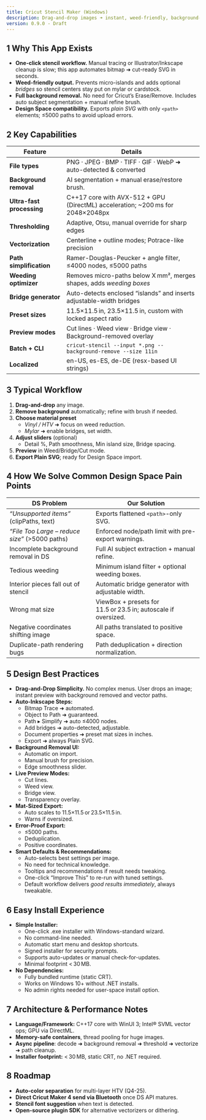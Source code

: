 ```yaml
---
title: Cricut Stencil Maker (Windows)
description: Drag-and-drop images ➜ instant, weed-friendly, background-removed SVG stencils for Cricut Design Space
version: 0.9.0 - Draft
---
```


## 1  Why This App Exists
- **One-click stencil workflow.** Manual tracing or Illustrator/Inkscape cleanup is slow; this app automates bitmap ➜ cut-ready SVG in seconds.
- **Weed-friendly output.** Prevents micro-islands and adds optional *bridges* so stencil centers stay put on mylar or cardstock.
- **Full background removal.** No need for Cricut’s Erase/Remove. Includes auto subject segmentation + manual refine brush.
- **Design Space compatibility.** Exports *plain SVG* with only `<path>` elements; ≤5000 paths to avoid upload errors.

## 2  Key Capabilities
| Feature                | Details |
|-------------------------|---------|
| **File types**          | PNG · JPEG · BMP · TIFF · GIF · WebP ➜ auto-detected & converted |
| **Background removal**  | AI segmentation + manual erase/restore brush. |
| **Ultra-fast processing** | C++17 core with AVX-512 + GPU (DirectML) acceleration; ~200 ms for 2048×2048px |
| **Thresholding**        | Adaptive, Otsu, manual override for sharp edges |
| **Vectorization**       | Centerline + outline modes; Potrace-like precision |
| **Path simplification** | Ramer-Douglas-Peucker + angle filter, ≤4000 nodes, ≤5000 paths |
| **Weeding optimizer**   | Removes micro-paths below X mm², merges shapes, adds *weeding boxes* |
| **Bridge generator**    | Auto-detects enclosed “islands” and inserts adjustable-width bridges |
| **Preset sizes**        | 11.5×11.5 in, 23.5×11.5 in, custom with locked aspect ratio |
| **Preview modes**       | Cut lines · Weed view · Bridge view · Background-removed overlay |
| **Batch + CLI**         | `cricut-stencil --input *.png --background-remove --size 11in` |
| **Localized**           | en-US, es-ES, de-DE (resx-based UI strings) |

## 3  Typical Workflow
1. **Drag-and-drop** any image.
2. **Remove background** automatically; refine with brush if needed.
3. **Choose material preset**  
   - *Vinyl / HTV* ➜ focus on weed reduction.  
   - *Mylar* ➜ enable bridges, set width.  
4. **Adjust sliders** (optional)  
   - Detail %, Path smoothness, Min island size, Bridge spacing.  
5. **Preview** in Weed/Bridge/Cut mode.  
6. **Export Plain SVG**; ready for Design Space import.

## 4  How We Solve Common Design Space Pain Points
| DS Problem                                   | Our Solution                                        |
|----------------------------------------------|-----------------------------------------------------|
| *“Unsupported items”* (clipPaths, text)      | Exports flattened `<path>`-only SVG. |
| *“File Too Large – reduce size”* (>5000 paths) | Enforced node/path limit with pre-export warnings. |
| Incomplete background removal in DS          | Full AI subject extraction + manual refine. |
| Tedious weeding                              | Minimum island filter + optional weeding boxes. |
| Interior pieces fall out of stencil          | Automatic bridge generator with adjustable width. |
| Wrong mat size                               | ViewBox + presets for 11.5 or 23.5 in; autoscale if oversized. |
| Negative coordinates shifting image          | All paths translated to positive space. |
| Duplicate-path rendering bugs                | Path deduplication + direction normalization. |

## 5  Design Best Practices
- **Drag-and-Drop Simplicity.** No complex menus. User drops an image; instant preview with background removed and vector paths.  
- **Auto-Inkscape Steps:**  
  - Bitmap Trace ➜ automated.  
  - Object to Path ➜ guaranteed.  
  - Path ▸ Simplify ➜ auto ≤4000 nodes.  
  - Add bridges ➜ auto-detected, adjustable.  
  - Document properties ➜ preset mat sizes in inches.  
  - Export ➜ always Plain SVG.  
- **Background Removal UI:**  
  - Automatic on import.  
  - Manual brush for precision.  
  - Edge smoothness slider.  
- **Live Preview Modes:**  
  - Cut lines.  
  - Weed view.  
  - Bridge view.  
  - Transparency overlay.  
- **Mat-Sized Export:**  
  - Auto scales to 11.5×11.5 or 23.5×11.5 in.  
  - Warns if oversized.  
- **Error-Proof Export:**  
  - ≤5000 paths.  
  - Deduplication.  
  - Positive coordinates.  
- **Smart Defaults & Recommendations:**  
  - Auto-selects best settings per image.  
  - No need for technical knowledge.  
  - Tooltips and recommendations if result needs tweaking.  
  - One-click “Improve This” to re-run with tuned settings.  
  - Default workflow delivers *good results immediately*, always tweakable.

## 6  Easy Install Experience
- **Simple Installer:**  
  - One-click .exe installer with Windows-standard wizard.  
  - No command-line needed.  
  - Automatic start menu and desktop shortcuts.  
  - Signed installer for security prompts.  
  - Supports auto-updates or manual check-for-updates.  
  - Minimal footprint < 30 MB.  
- **No Dependencies:**  
  - Fully bundled runtime (static CRT).  
  - Works on Windows 10+ without .NET installs.  
  - No admin rights needed for user-space install option.

## 7  Architecture & Performance Notes
- **Language/Framework:** C++17 core with WinUI 3; Intel® SVML vector ops; GPU via DirectML.
- **Memory-safe containers**, thread pooling for huge images.
- **Async pipeline**: decode ➜ background removal ➜ threshold ➜ vectorize ➜ path cleanup.
- **Installer footprint:** < 30 MB, static CRT, no .NET required.

## 8  Roadmap
- **Auto-color separation** for multi-layer HTV (Q4-25).  
- **Direct Cricut Maker 4 send via Bluetooth** once DS API matures.  
- **Stencil font suggestion** when text is detected.  
- **Open-source plugin SDK** for alternative vectorizers or dithering.


